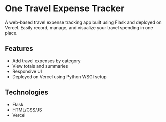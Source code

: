 # One Travel Expense Tracker

A web-based travel expense tracking app built using Flask and deployed on Vercel. Easily record, manage, and visualize your travel spending in one place.

## Features
- Add travel expenses by category
- View totals and summaries
- Responsive UI
- Deployed on Vercel using Python WSGI setup

## Technologies
- Flask
- HTML/CSS/JS
- Vercel
